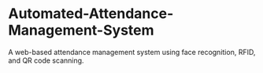 # Automated-Attendance-Management-System
 A web-based attendance management system using face recognition, RFID, and QR code scanning.
